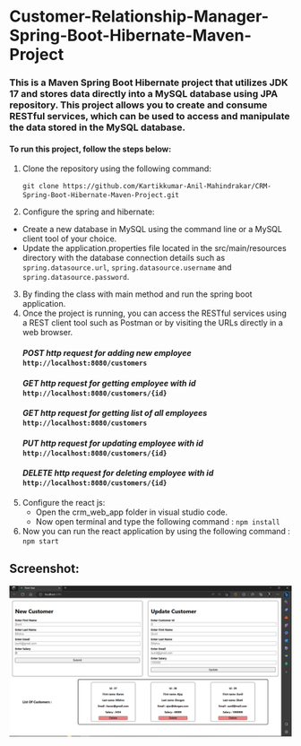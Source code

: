 # Customer-Relationship-Manager-Spring-Boot-Hibernate-Maven-Project
### This is a Maven Spring Boot Hibernate project that utilizes JDK 17 and stores data directly into a MySQL database using JPA repository. This project allows you to create and consume RESTful services, which can be used to access and manipulate the data stored in the MySQL database.

#### To run this project, follow the steps below:
1. Clone the repository using the following command:
    ```
    git clone https://github.com/Kartikkumar-Anil-Mahindrakar/CRM-Spring-Boot-Hibernate-Maven-Project.git
    ```
2. Configure the spring and hibernate:
* Create a new database in MySQL using the command line or a MySQL client tool of your choice.
* Update the application.properties file located in the src/main/resources directory with the database connection details such as `spring.datasource.url`, `spring.datasource.username` and `spring.datasource.password`.
3. By finding the class with main method and run the spring boot application.
4. Once the project is running, you can access the RESTful services using a REST client tool such as Postman or by visiting the URLs directly in a web browser.
   #### *POST http request for adding new employee* ```http://localhost:8080/customers```
   #### *GET http request for getting employee with id* ```http://localhost:8080/customers/{id}```
   #### *GET http request for getting list of all employees* ```http://localhost:8080/customers```
   #### *PUT http request for updating employee with id* ```http://localhost:8080/customers/{id}```
   #### *DELETE http request for deleting employee with id* ```http://localhost:8080/customers/{id}```
5. Configure the react js:
   * Open the crm_web_app folder in visual studio code.
   * Now open terminal and type the following command : ```npm install```
6. Now you can run the react application by using the following command : ```npm start```

## Screenshot:
![showing Crud Operations using crm](screenshots/crudOperations.PNG)
